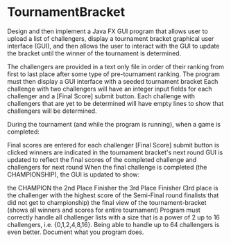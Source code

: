 # TournamentBracket

Design and then implement a Java FX GUI program that allows user to upload a list of challengers, display a tournament bracket graphical user interface (GUI), and then allows the user to interact with the GUI to update the bracket until the winner of the tournament is determined.

The challengers are provided in a text only file in order of their ranking from first to last place after some type of pre-tournament ranking.
The program must then display a GUI interface with a seeded tournament bracket
Each challenge with two challengers will have an integer input fields for each challenger and a [Final Score] submit button.
Each challenge with challengers that are yet to be determined will have empty lines to show that challengers will be determined.

During the tournament (and while the program is running), when a game is completed:

Final scores are entered for each challenger
[Final Score] submit button is clicked
winners are indicated in the tournament bracket's next round
GUI is updated to reflect the final scores of the completed challenge and challengers for next round
When the final challenge is completed (the CHAMPIONSHIP), the GUI is updated to show:

the CHAMPION
the 2nd Place Finisher
the 3rd Place Finisher (3rd place is the challenger with the highest score of the Semi-Final round finalists that did not get to championship)
the final view of the tournament-bracket (shows all winners and scores for entire tournament)
Program must correctly handle all challenger lists with a size that is a power of 2 up to 16 challengers, i.e. {0,1,2,4,8,16}.  Being able to handle up to 64 challengers is even better.  Document what you program does.
